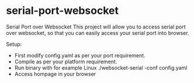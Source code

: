 # serial-port-websocket
Serial Port over Websocket
This project will allow you to access serial port over websocket, so that you can easily access your serial port into browser.

Setup:
- First modify config.yaml as per your port requirement.
- Compile as per your platform requirement.
- Run binary with for example Linux ./websocket-serial -conf config.yaml
- Access hompage in your browser

